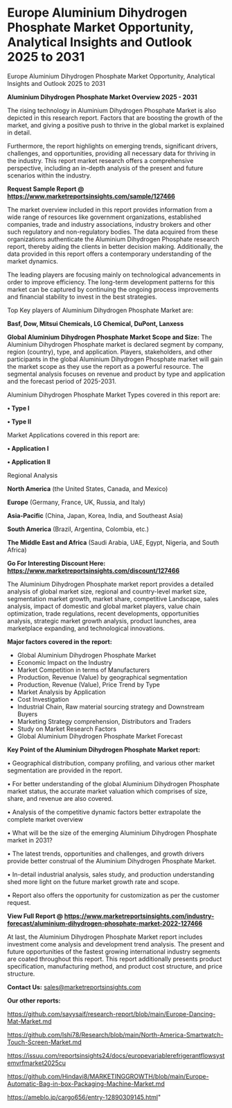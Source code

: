 # Europe Aluminium Dihydrogen Phosphate Market Opportunity, Analytical Insights and Outlook 2025 to 2031
Europe Aluminium Dihydrogen Phosphate Market Opportunity, Analytical Insights and Outlook 2025 to 2031

<Strong> Aluminium Dihydrogen Phosphate Market Overview 2025 - 2031</strong>

The rising technology in Aluminium Dihydrogen Phosphate Market is also depicted in this research report. Factors that are boosting the growth of the market, and giving a positive push to thrive in the global market is explained in detail.

Furthermore, the report highlights on emerging trends, significant drivers, challenges, and opportunities, providing all necessary data for thriving in the industry. This report market research offers a comprehensive perspective, including an in-depth analysis of the present and future scenarios within the industry.

<strong>Request Sample Report @ <a href=https://www.marketreportsinsights.com/sample/127466>https://www.marketreportsinsights.com/sample/127466</a></strong>

The market overview included in this report provides information from a wide range of resources like government organizations, established companies, trade and industry associations, industry brokers and other such regulatory and non-regulatory bodies. The data acquired from these organizations authenticate the Aluminium Dihydrogen Phosphate research report, thereby aiding the clients in better decision making. Additionally, the data provided in this report offers a contemporary understanding of the market dynamics.

The leading players are focusing mainly on technological advancements in order to improve efficiency. The long-term development patterns for this market can be captured by continuing the ongoing process improvements and financial stability to invest in the best strategies.

Top Key players of Aluminium Dihydrogen Phosphate Market are:

<strong>Basf, Dow, Mitsui Chemicals, LG Chemical, DuPont, Lanxess</strong>

<strong><b>Global Aluminium Dihydrogen Phosphate Market Scope and Size:</b></strong>
The Aluminium Dihydrogen Phosphate market is declared segment by company, region (country), type, and application. Players, stakeholders, and other participants in the global Aluminium Dihydrogen Phosphate market will gain the market scope as they use the report as a powerful resource. The segmental analysis focuses on revenue and product by type and application and the forecast period of 2025-2031.

Aluminium Dihydrogen Phosphate Market Types covered in this report are:

<strong>• Type I

• Type II</strong>

Market Applications covered in this report are:

<strong>• Application I

• Application II</strong> 

Regional Analysis

<strong>North America</strong> (the United States, Canada, and Mexico)

<strong>Europe</strong> (Germany, France, UK, Russia, and Italy)

<strong>Asia-Pacific</strong> (China, Japan, Korea, India, and Southeast Asia)

<strong>South America</strong> (Brazil, Argentina, Colombia, etc.)

<strong>The Middle East and Africa</strong> (Saudi Arabia, UAE, Egypt, Nigeria, and South Africa)

<strong>Go For Interesting Discount Here: <a href=https://www.marketreportsinsights.com/discount/127466>https://www.marketreportsinsights.com/discount/127466</a></strong>

The Aluminium Dihydrogen Phosphate market report provides a detailed analysis of global market size, regional and country-level market size, segmentation market growth, market share, competitive Landscape, sales analysis, impact of domestic and global market players, value chain optimization, trade regulations, recent developments, opportunities analysis, strategic market growth analysis, product launches, area marketplace expanding, and technological innovations.

<strong><b>Major factors covered in the report:</b></strong>
<ul>
  <li>Global Aluminium Dihydrogen Phosphate Market </li>
  <li>Economic Impact on the Industry</li>
  <li>Market Competition in terms of Manufacturers</li>
  <li>Production, Revenue (Value) by geographical segmentation</li>
  <li>Production, Revenue (Value), Price Trend by Type</li>
  <li>Market Analysis by Application</li>
  <li>Cost Investigation</li>
  <li>Industrial Chain, Raw material sourcing strategy and Downstream Buyers</li>
  <li>Marketing Strategy comprehension, Distributors and Traders</li>
  <li>Study on Market Research Factors</li>
  <li>Global Aluminium Dihydrogen Phosphate Market Forecast</li>
</ul>

<strong><b>Key Point of the Aluminium Dihydrogen Phosphate Market report:</b></strong>

• Geographical distribution, company profiling, and various other market segmentation are provided in the report.

• For better understanding of the global Aluminium Dihydrogen Phosphate market status, the accurate market valuation which comprises of size, share, and revenue are also covered.

• Analysis of the competitive dynamic factors better extrapolate the complete market overview

• What will be the size of the emerging Aluminium Dihydrogen Phosphate market in 2031?

• The latest trends, opportunities and challenges, and growth drivers provide better construal of the Aluminium Dihydrogen Phosphate Market.

• In-detail industrial analysis, sales study, and production understanding shed more light on the future market growth rate and scope.

• Report also offers the opportunity for customization as per the customer request.

<strong><b>View Full Report @ <a href=https://www.marketreportsinsights.com/industry-forecast/aluminium-dihydrogen-phosphate-market-2022-127466>https://www.marketreportsinsights.com/industry-forecast/aluminium-dihydrogen-phosphate-market-2022-127466</a></b></strong>


At last, the Aluminium Dihydrogen Phosphate Market report includes investment come analysis and development trend analysis. The present and future opportunities of the fastest growing international industry segments are coated throughout this report. This report additionally presents product specification, manufacturing method, and product cost structure, and price structure.

<strong>Contact Us:</strong>
sales@marketreportsinsights.com

<strong>Our other reports:</strong>

<a href=https://github.com/sayysaif/research-report/blob/main/Europe-Dancing-Mat-Market.md>https://github.com/sayysaif/research-report/blob/main/Europe-Dancing-Mat-Market.md</a>

<a href=https://github.com/Ishi78/Research/blob/main/North-America-Smartwatch-Touch-Screen-Market.md>https://github.com/Ishi78/Research/blob/main/North-America-Smartwatch-Touch-Screen-Market.md</a>

<a href=https://issuu.com/reportsinsights24/docs/europevariablerefrigerantflowsystemvrfmarket2025cu>https://issuu.com/reportsinsights24/docs/europevariablerefrigerantflowsystemvrfmarket2025cu</a>

<a href=https://github.com/Hindavi8/MARKETINGGROWTH/blob/main/Europe-Automatic-Bag-in-box-Packaging-Machine-Market.md>https://github.com/Hindavi8/MARKETINGGROWTH/blob/main/Europe-Automatic-Bag-in-box-Packaging-Machine-Market.md</a>

<a href=https://ameblo.jp/cargo656/entry-12890309145.html>https://ameblo.jp/cargo656/entry-12890309145.html</a>"
